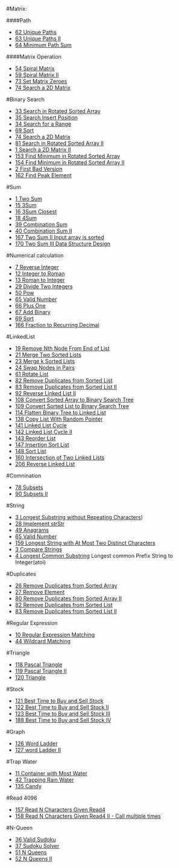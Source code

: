 #Matrix:


####Path

* [62 Unique Paths](https://github.com/wishyouhappy/leetcode#62-unique-paths)
* [63 Unique Paths II](https://github.com/wishyouhappy/leetcode#63-unique-paths-ii)
* [64 Minimum Path Sum](https://github.com/wishyouhappy/leetcode#64-minimum-path-sum)

####Matrix Operation


* [54 Spiral Matrix](https://github.com/wishyouhappy/leetcode#54-spiral-matrix)
* [59 Spiral Matrix II](https://github.com/wishyouhappy/leetcode#59-spiral-matrix-ii)
* [73 Set Matrix Zeroes](https://github.com/wishyouhappy/leetcode#73-set-matrix-zeroes)
* [74 Search a 2D Matrix](https://github.com/wishyouhappy/leetcode#74-search-a-2d-matrix)

#Binary Search

* [33 Search in Rotated Sorted Array](https://github.com/wishyouhappy/leetcode#33-search-in-rotated-sorted-array)
* [35 Search Insert Position](https://github.com/wishyouhappy/leetcode#35-search-insert-position)
* [34 Search for a Range](https://github.com/wishyouhappy/leetcode#34-search-for-a-range)
* [69 Sqrt](https://github.com/wishyouhappy/leetcode#69-sqrt)
* [74 Search a 2D Matrix](https://github.com/wishyouhappy/leetcode#74-search-a-2d-matrix)
* [81 Search in Rotated Sorted Array II](https://github.com/wishyouhappy/leetcode#81-search-in-rotated-sorted-array-ii)
* [1 Search a 2D Matrix II](https://github.com/wishyouhappy/leetcode#1-search-a-2d-matrix-ii)
* [153 Find Minimum in Rotated Sorted Array](https://github.com/wishyouhappy/leetcode#153-find-minimum-in-rotated-sorted-array)
* [154 Find Minimum in Rotated Sorted Array II](https://github.com/wishyouhappy/leetcode#154-find-minimum-in-rotated-sorted-array-ii)
* [2 First Bad Version](https://github.com/wishyouhappy/leetcode#2-first-bad-version)
* [162 Find Peak Element](https://github.com/wishyouhappy/leetcode#162-find-peak-element)



#Sum

* [1 Two Sum](https://github.com/wishyouhappy/leetcode#1-two-sum)
* [15 3Sum](https://github.com/wishyouhappy/leetcode#15-3sum)
* [16 3Sum Closest](https://github.com/wishyouhappy/leetcode#16-3sum-closest)
* [18 4Sum](https://github.com/wishyouhappy/leetcode#18-4sum)
* [39 Combination Sum](https://github.com/wishyouhappy/leetcode#39-combination-Sum)
* [40 Combination Sum II](https://github.com/wishyouhappy/leetcode#40-combination-sum-ii)
* [167 Two Sum II Input array is sorted](https://github.com/wishyouhappy/leetcode#167-two-sum-ii-input-array-is-sorted)
* [170 Two Sum III Data Structure Design](https://github.com/wishyouhappy/leetcode#170-two-sum-iii-data-structure-design)



#Numerical calculation

* [7 Reverse Integer](https://github.com/wishyouhappy/leetcode#7-reverse-integer)
* [12 Integer to Roman](https://github.com/wishyouhappy/leetcode#12-integer-to-roman)
* [13 Roman to Integer](https://github.com/wishyouhappy/leetcode#13-roman-to-integer)
* [29 Divide Two Integers](https://github.com/wishyouhappy/leetcode#29-divide-two-integers)
* [50 Pow](https://github.com/wishyouhappy/leetcode#50-pow)
* [65 Valid Number](https://github.com/wishyouhappy/leetcode#65-valid-number)
* [66 Plus One](https://github.com/wishyouhappy/leetcode#66-plus-one)
* [67 Add Binary](https://github.com/wishyouhappy/leetcode#67-add-binary)
* [69 Sqrt](https://github.com/wishyouhappy/leetcode#69-sqrt)
* [166 Fraction to Recurring Decimal](https://github.com/wishyouhappy/leetcode#166-fraction-to-recurring-decimal)


#LinkedList

* [19 Remove Nth Node From End of List](https://github.com/wishyouhappy/leetcode#19-remove-nth-node-from-end-of-list)
* [21 Merge Two Sorted Lists](https://github.com/wishyouhappy/leetcode#21-merge-two-sorted-lists)
* [23 Merge k Sorted Lists](https://github.com/wishyouhappy/leetcode#23-merge-k-sorted-lists)
* [24 Swap Nodes in Pairs](https://github.com/wishyouhappy/leetcode#24-swap-nodes-in-pairs)
* [61 Rotate List](https://github.com/wishyouhappy/leetcode#61-rotate-list)
* [82 Remove Duplicates from Sorted List](https://github.com/wishyouhappy/leetcode#82-remove-duplicates-from-sorted-list)
* [83 Remove Duplicates from Sorted List II](https://github.com/wishyouhappy/leetcode#83-remove-duplicates-from-sorted-list-ii)
* [92 Reverse Linked List II](https://github.com/wishyouhappy/leetcode#92-reverse-linked-list-ii)
* [108 Convert Sorted Array to Binary Search Tree](https://github.com/wishyouhappy/leetcode#108-convert-sorted-array-to-binary-search-tree)
* [109 Convert Sorted List to Binary Search Tree](https://github.com/wishyouhappy/leetcode#109-convert-sorted-list-to-binary-search-tree)
* [114 Flatten Binary Tree to Linked List](https://github.com/wishyouhappy/leetcode#114-flatten-binary-tree-to-linked-list)
* [138 Copy List With Random Pointer](https://github.com/wishyouhappy/leetcode#138-copy-list-with-random-pointer)
* [141 Linked List Cycle](https://github.com/wishyouhappy/leetcode#141-linked-list-cycle)
* [142 Linked List Cycle II](https://github.com/wishyouhappy/leetcode#142-linked-list-cycle-ii)
* [143 Reorder List](https://github.com/wishyouhappy/leetcode#143-reorder-list)
* [147 Insertion Sort List](https://github.com/wishyouhappy/leetcode#147-insertion-sort-list)
* [148 Sort List](https://github.com/wishyouhappy/leetcode#148-sort-list)
* [160 Intersection of Two Linked Lists](https://github.com/wishyouhappy/leetcode#160-intersection-of-two-linked-lists)
* [206 Reverse Linked List](https://github.com/wishyouhappy/leetcode#206-reverse-linked-list)


#Comnination
* [78 Subsets](https://github.com/wishyouhappy/leetcode#78-subsets)
* [90 Subsets II](https://github.com/wishyouhappy/leetcode#79-subsets-ii)


#String

* [3 Longest Substring without Repeating Characters](https://github.com/wishyouhappy/leetcode#3-longest-substring-without-repeating-characters))
* [28 Implement strStr](https://github.com/wishyouhappy/leetcode#28-implement-strstr)
* [49 Anagrams](https://github.com/wishyouhappy/leetcode#49-anagrams)
* [65 Valid Number](https://github.com/wishyouhappy/leetcode#65-valid-number)
* [159 Longest String with At Most Two Distinct Characters](https://github.com/wishyouhappy/leetcode#159-longest-string-with-at-most-two-distinct-characters)
* [3 Compare Strings](https://github.com/wishyouhappy/leetcode#3-first-bad-version)
* [4 Longest Common Substring](https://github.com/wishyouhappy/leetcode#4-Longest-Common-Substring)
Longest common Prefix
String to Integer(atoi)


#Duplicates

* [26 Remove Duplicates from Sorted Array](https://github.com/wishyouhappy/leetcode#26-remove-duplicates-from-sorted-array)
* [27 Remove Element](https://github.com/wishyouhappy/leetcode#27-remove-element)
* [80 Remove Duplicates from Sorted Array II](https://github.com/wishyouhappy/leetcode#80-remove-duplicates-from-sorted-array)
* [82 Remove Duplicates from Sorted List](https://github.com/wishyouhappy/leetcode#82-remove-duplicates-from-sorted-list)
* [83 Remove Duplicates from Sorted List II](https://github.com/wishyouhappy/leetcode#83-remove-duplicates-from-sorted-list-ii)


#Regular Expression

* [10 Regular Expression Matching](https://github.com/wishyouhappy/leetcode#10-regular-expression-matching)
* [44 Wildcard Matching](https://github.com/wishyouhappy/leetcode#44-wildcard-matching)


#Triangle

* [118 Pascal Triangle](https://github.com/wishyouhappy/leetcode#118-pascal-triangle)
* [119 Pascal Triangle II](https://github.com/wishyouhappy/leetcode#119-pascal-triangle-ii)
* [120 Triangle](https://github.com/wishyouhappy/leetcode#120-triangle)



#Stock

* [121 Best Time to Buy and Sell Stock](https://github.com/wishyouhappy/leetcode#121-best-time-to-buy-and-sell-stock)
* [122 Best Time to Buy and Sell Stock II](https://github.com/wishyouhappy/leetcode#122-best-time-to-buy-and-sell-stock-ii)
* [123 Best Time to Buy and Sell Stock III](https://github.com/wishyouhappy/leetcode#123-best-time-to-buy-and-sell-stock-iii)
* [188 Best Time to Buy and Sell Stock IV](https://github.com/wishyouhappy/leetcode#188-best-time-to-buy-and-sell-stock-iv)



#Graph

* [126 Word Ladder](https://github.com/wishyouhappy/leetcode#126-word-ladder)
* [127 word Ladder II](https://github.com/wishyouhappy/leetcode#127-word-ladder-ii)


#Trap Water


* [11 Container with Most Water](https://github.com/wishyouhappy/leetcode#11-container-with-most-water)
* [42 Trapping Rain Water](https://github.com/wishyouhappy/leetcode#42-trapping-rain-water)
* [135 Candy](https://github.com/wishyouhappy/leetcode#135-candy)

#Read 4096

* [157 Read N Characters Given Read4](https://github.com/wishyouhappy/leetcode#157-read-n-characters-given-read4)
* [158 Read N Characters Given Read4 II - Call multiple times](https://github.com/wishyouhappy/leetcode#158-read-n-characers-given-read4-ii-call-multiple-times) 

#N-Queen

* [36 Valid Sudoku](https://github.com/wishyouhappy/leetcode#36-valid-sudoku)
* [37 Sudoku Solver](https://github.com/wishyouhappy/leetcode#37-sudoku-solver)
* [51 N Queens](https://github.com/wishyouhappy/leetcode#51-n-queens)
* [52 N Queens II](https://github.com/wishyouhappy/leetcode#52-n-queens-ii)